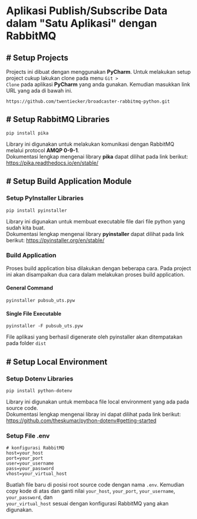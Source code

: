 # Aplikasi Publish/Subscribe Data dalam "Satu Aplikasi" dengan RabbitMQ

## # Setup Projects

Projects ini dibuat dengan menggunakan <b>PyCharm</b>. Untuk melakukan setup project cukup lakukan clone pada
menu <code>Git > Clone</code> pada aplikasi <b>PyCharm</b> yang anda gunakan. Kemudian masukkan link URL yang ada di
bawah ini.

```
https://github.com/twentiecker/broadcaster-rabbitmq-python.git
```

## # Setup RabbitMQ Libraries

```
pip install pika
```

Library ini digunakan untuk melakukan komunikasi dengan RabbitMQ melalui protocol <b>AMQP 0-9-1</b>. <br/>
Dokumentasi lengkap mengenai library <b>pika</b> dapat dilihat pada link berikut: https://pika.readthedocs.io/en/stable/

## # Setup Build Application Module

### Setup PyInstaller Libraries

```
pip install pyinstaller
```

Library ini digunakan untuk membuat executable file dari file python yang sudah kita buat. <br/>
Dokumentasi lengkap mengenai library <b>pyinstaller</b> dapat dilihat pada link
berikut: https://pyinstaller.org/en/stable/

### Build Application

Proses build application bisa dilakukan dengan beberapa cara. Pada project ini akan disampaikan dua cara dalam melakukan
proses build application.

#### General Command

```
pyinstaller pubsub_uts.pyw
```

#### Single File Executable

```
pyinstaller -F pubsub_uts.pyw
```

File aplikasi yang berhasil digenerate oleh pyinstaller akan ditempatakan pada folder <code>dist</code>

## # Setup Local Environment

### Setup Dotenv Libraries

```
pip install python-dotenv
```

Library ini digunakan untuk membaca file local environment yang ada pada source code. <br/>
Dokumentasi lengkap mengenai libray ini dapat dilihat pada link
berikut: https://github.com/theskumar/python-dotenv#getting-started

### Setup File .env

```
# konfigurasi RabbitMQ
host=your_host
port=your_port
user=your_username
pass=your_password
vhost=your_virtual_host
```

Buatlah file baru di posisi root source code dengan nama <code>.env</code>. Kemudian copy kode di atas dan ganti
nilai <code>your_host</code>, <code>your_port</code>, <code>your_username</code>, <code>your_password</code>, dan <code>
your_virtual_host</code> sesuai dengan konfigurasi RabbitMQ yang akan digunakan.